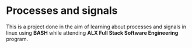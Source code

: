 # Processes and signals
This is a project done in the aim of learning about processes and signals in linux using **BASH** while attending **ALX Full Stack Software Engineering** program.

